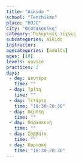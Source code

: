 ```yaml
---
title: "Aikido "
school: "Tenchikan"
place: "DOJO"
city: "Θεσσαλονίκη"
category: Πολεμικές τέχνες
subcategories: Aikido
instructor: 
agecategories: [adults]
ages: [18]
levels: novice
practices: 2
days:
 - day: Δευτέρα
   time: ""
 - day: Τρίτη
   time: ""
 - day: Τετάρτη
   time: "18:30-20:30"
 - day: Πέμπτη
   time: ""
 - day: Παρασκευή
   time: ""
 - day: Σάββατο
   time: ""
 - day: Κυριακή
   time: "18:30-20:30"
---
```




